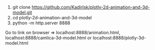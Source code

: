 1. git clone https://github.com/KadirIsk/plotly-2d-animation-and-3d-model.git
2. cd plotly-2d-animation-and-3d-model
3. python -m http.server 8888


Go to link on browser => localhost:8888/animation.html, localhost:8888/camlica-3d-model.html or localhost:8888/plotly-3d-model.html